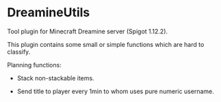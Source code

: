 # DreamineUtils
Tool plugin for Minecraft Dreamine server (Spigot 1.12.2). 

This plugin contains some small or simple functions which are hard to classify. 




Planning functions:

  - Stack non-stackable items.

  - Send title to player every 1min to whom uses pure numeric username.
